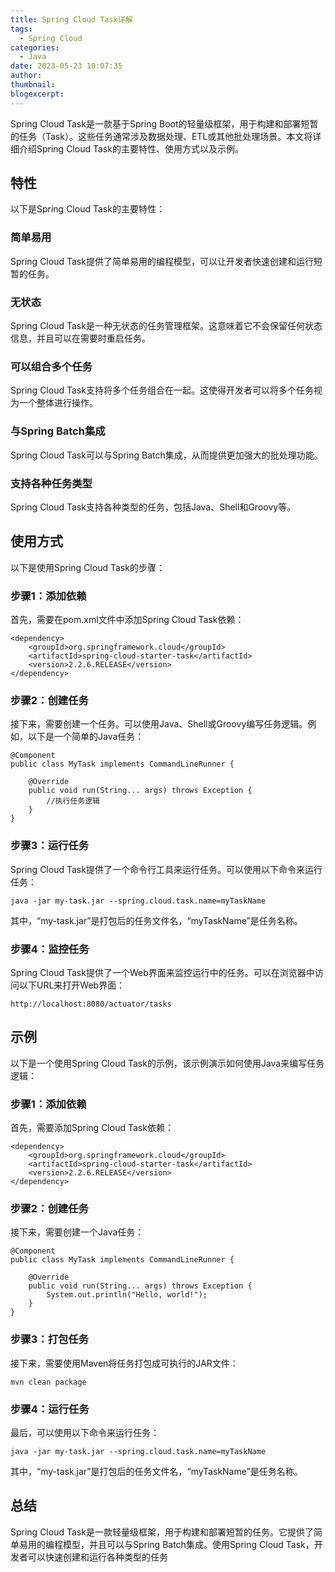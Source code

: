 ```yaml
---
title: Spring Cloud Task详解
tags:
  - Spring Cloud
categories:
  - Java
date: 2023-05-23 10:07:35
author:
thumbnail:
blogexcerpt:
---
```

Spring Cloud Task是一款基于Spring Boot的轻量级框架，用于构建和部署短暂的任务（Task）。这些任务通常涉及数据处理、ETL或其他批处理场景。本文将详细介绍Spring Cloud Task的主要特性、使用方式以及示例。

## 特性

以下是Spring Cloud Task的主要特性：

### 简单易用

Spring Cloud Task提供了简单易用的编程模型，可以让开发者快速创建和运行短暂的任务。

### 无状态

Spring Cloud Task是一种无状态的任务管理框架。这意味着它不会保留任何状态信息，并且可以在需要时重启任务。

### 可以组合多个任务

Spring Cloud Task支持将多个任务组合在一起。这使得开发者可以将多个任务视为一个整体进行操作。

### 与Spring Batch集成

Spring Cloud Task可以与Spring Batch集成，从而提供更加强大的批处理功能。

### 支持各种任务类型

Spring Cloud Task支持各种类型的任务，包括Java、Shell和Groovy等。

## 使用方式

以下是使用Spring Cloud Task的步骤：

### 步骤1：添加依赖

首先，需要在pom.xml文件中添加Spring Cloud Task依赖：

```
<dependency>
    <groupId>org.springframework.cloud</groupId>
    <artifactId>spring-cloud-starter-task</artifactId>
    <version>2.2.6.RELEASE</version>
</dependency>
```

### 步骤2：创建任务

接下来，需要创建一个任务。可以使用Java、Shell或Groovy编写任务逻辑。例如，以下是一个简单的Java任务：

```
@Component
public class MyTask implements CommandLineRunner {
 
    @Override
    public void run(String... args) throws Exception {
        //执行任务逻辑
    }
}
```

### 步骤3：运行任务

Spring Cloud Task提供了一个命令行工具来运行任务。可以使用以下命令来运行任务：

```
java -jar my-task.jar --spring.cloud.task.name=myTaskName
```

其中，“my-task.jar”是打包后的任务文件名，“myTaskName”是任务名称。

### 步骤4：监控任务

Spring Cloud Task提供了一个Web界面来监控运行中的任务。可以在浏览器中访问以下URL来打开Web界面：

```
http://localhost:8080/actuator/tasks
```

## 示例

以下是一个使用Spring Cloud Task的示例，该示例演示如何使用Java来编写任务逻辑：

### 步骤1：添加依赖

首先，需要添加Spring Cloud Task依赖：

```
<dependency>
    <groupId>org.springframework.cloud</groupId>
    <artifactId>spring-cloud-starter-task</artifactId>
    <version>2.2.6.RELEASE</version>
</dependency>
```

### 步骤2：创建任务

接下来，需要创建一个Java任务：

```
@Component
public class MyTask implements CommandLineRunner {
 
    @Override
    public void run(String... args) throws Exception {
        System.out.println("Hello, world!");
    }
}
```

### 步骤3：打包任务

接下来，需要使用Maven将任务打包成可执行的JAR文件：

```
mvn clean package
```

### 步骤4：运行任务

最后，可以使用以下命令来运行任务：

```
java -jar my-task.jar --spring.cloud.task.name=myTaskName
```

其中，“my-task.jar”是打包后的任务文件名，“myTaskName”是任务名称。

## 总结

Spring Cloud Task是一款轻量级框架，用于构建和部署短暂的任务。它提供了简单易用的编程模型，并且可以与Spring Batch集成。使用Spring Cloud Task，开发者可以快速创建和运行各种类型的任务
